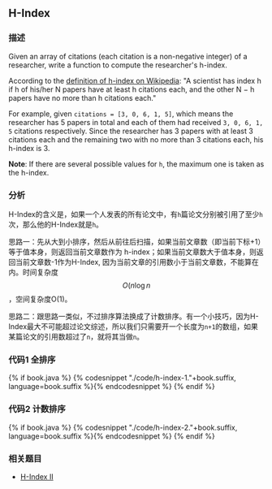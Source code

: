 ## H-Index


### 描述

Given an array of citations (each citation is a non-negative integer) of a researcher, write a function to compute the researcher's h-index.

According to the [definition of h-index on Wikipedia](https://en.wikipedia.org/wiki/H-index): "A scientist has index h if h of his/her N papers have at least h citations each, and the other N − h papers have no more than h citations each."

For example, given `citations = [3, 0, 6, 1, 5]`, which means the researcher has 5 papers in total and each of them had received `3, 0, 6, 1, 5` citations respectively. Since the researcher has 3 papers with at least 3 citations each and the remaining two with no more than 3 citations each, his h-index is 3.

**Note**: If there are several possible values for `h`, the maximum one is taken as the h-index.


### 分析

H-Index的含义是，如果一个人发表的所有论文中，有`h`篇论文分别被引用了至少`h`次，那么他的H-Index就是`h`。

思路一：先从大到小排序，然后从前往后扫描，如果当前文章数（即当前下标+1）等于值本身，则返回当前文章数作为 h-index；如果当前文章数大于值本身，则返回当前文章数-1作为H-Index, 因为当前文章的引用数小于当前文章数，不能算在内。时间复杂度$$O(n\log{}n$$，空间复杂度O(1)。

思路二：跟思路一类似，不过排序算法换成了计数排序。有一个小技巧，因为H-Index最大不可能超过论文综述，所以我们只需要开一个长度为`n+1`的数组，如果某篇论文的引用数超过了`n`，就将其当做`n`。


### 代码1 全排序

{% if book.java %}
{% codesnippet "./code/h-index-1."+book.suffix, language=book.suffix %}{% endcodesnippet %}
{% endif %}


### 代码2 计数排序

{% if book.java %}
{% codesnippet "./code/h-index-2."+book.suffix, language=book.suffix %}{% endcodesnippet %}
{% endif %}


### 相关题目

* [H-Index II](../../search/h-index-ii.md)
